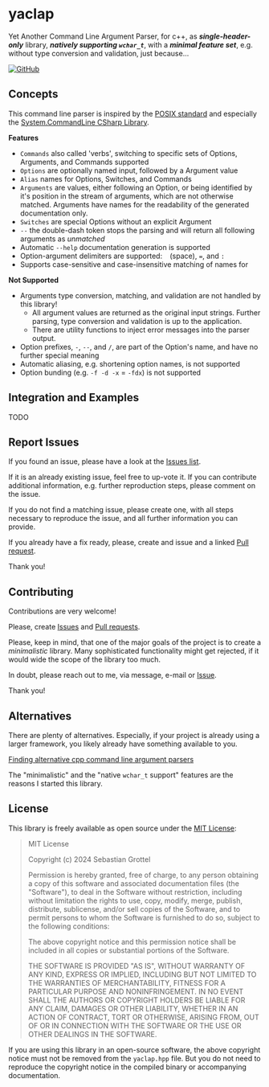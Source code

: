 # yaclap
Yet Another Command Line Argument Parser, for c++, as ___single-header-only___ library, ___natively supporting `wchar_t`___, with a ___minimal feature set___, e.g. without type conversion and validation, just because...

[![GitHub](https://img.shields.io/github/license/sgrottel/yaclap)](./LICENSE)


## Concepts
This command line parser is inspired by the [POSIX standard](https://en.wikipedia.org/wiki/POSIX) and especially the [System.CommandLine CSharp Library](https://learn.microsoft.com/en-us/dotnet/standard/commandline/).

**Features**

- `Commands` also called 'verbs', switching to specific sets of Options, Arguments, and Commands supported
- `Options` are optionally named input, followed by a Argument value
- `Alias` names for Options, Switches, and Commands
- `Arguments` are values, either following an Option, or being identified by it's position in the stream of arguments, which are not otherwise matched.
  Arguments have names for the readability of the generated documentation only.
- `Switches` are special Options without an explicit Argument
- `--` the double-dash token stops the parsing and will return all following arguments as _unmatched_
- Automatic `--help` documentation generation is supported
- Option-argument delimiters are supported: ` ` (space), `=`, and `:`
- Supports case-sensitive and case-insensitive matching of names for 

**Not Supported**

- Arguments type conversion, matching, and validation are not handled by this library!
  - All argument values are returned as the original input strings.
    Further parsing, type conversion and validation is up to the application.
  - There are utility functions to inject error messages into the parser output.
- Option prefixes, `-`, `--`, and `/`, are part of the Option's name, and have no further special meaning
- Automatic aliasing, e.g. shortening option names, is not supported
- Option bunding (e.g. `-f -d -x` = `-fdx`) is not supported


## Integration and Examples

TODO


## Report Issues
If you found an issue, please have a look at the [Issues list](https://github.com/sgrottel/yaclap/issues).

If it is an already existing issue, feel free to up-vote it.
If you can contribute additional information, e.g. further reproduction steps, please comment on the issue.

If you do not find a matching issue, please create one, with all steps necessary to reproduce the issue, and all further information you can provide.

If you already have a fix ready, please, create and issue and a linked [Pull request](https://github.com/sgrottel/yaclap/pulls).

Thank you!


## Contributing
Contributions are very welcome!

Please, create [Issues](https://github.com/sgrottel/yaclap/issues) and [Pull requests](https://github.com/sgrottel/yaclap/pulls).

Please, keep in mind, that one of the major goals of the project is to create a _minimalistic_ library.
Many sophisticated functionality might get rejected, if it would wide the scope of the library too much.

In doubt, please reach out to me, via message, e-mail or [Issue](https://github.com/sgrottel/yaclap/issues).

Thank you!


## Alternatives
There are plenty of alternatives.
Especially, if your project is already using a larger framework, you likely already have something available to you.

[Finding alternative cpp command line argument parsers](https://letmegooglethat.com/?q=cpp+command+line+arguments+parser)

The "minimalistic" and the "native `wchar_t` support" features are the reasons I started this library.


## License
This library is freely available as open source under the [MIT License](./LICENSE):

> MIT License
> 
> Copyright (c) 2024 Sebastian Grottel
> 
> Permission is hereby granted, free of charge, to any person obtaining a copy
> of this software and associated documentation files (the "Software"), to deal
> in the Software without restriction, including without limitation the rights
> to use, copy, modify, merge, publish, distribute, sublicense, and/or sell
> copies of the Software, and to permit persons to whom the Software is
> furnished to do so, subject to the following conditions:
> 
> The above copyright notice and this permission notice shall be included in all
> copies or substantial portions of the Software.
> 
> THE SOFTWARE IS PROVIDED "AS IS", WITHOUT WARRANTY OF ANY KIND, EXPRESS OR
> IMPLIED, INCLUDING BUT NOT LIMITED TO THE WARRANTIES OF MERCHANTABILITY,
> FITNESS FOR A PARTICULAR PURPOSE AND NONINFRINGEMENT. IN NO EVENT SHALL THE
> AUTHORS OR COPYRIGHT HOLDERS BE LIABLE FOR ANY CLAIM, DAMAGES OR OTHER
> LIABILITY, WHETHER IN AN ACTION OF CONTRACT, TORT OR OTHERWISE, ARISING FROM,
> OUT OF OR IN CONNECTION WITH THE SOFTWARE OR THE USE OR OTHER DEALINGS IN THE
> SOFTWARE.

If you are using this library in an open-source software, the above copyright notice must not be removed from the `yaclap.hpp` file.
But you do not need to reproduce the copyright notice in the compiled binary or accompanying documentation.
